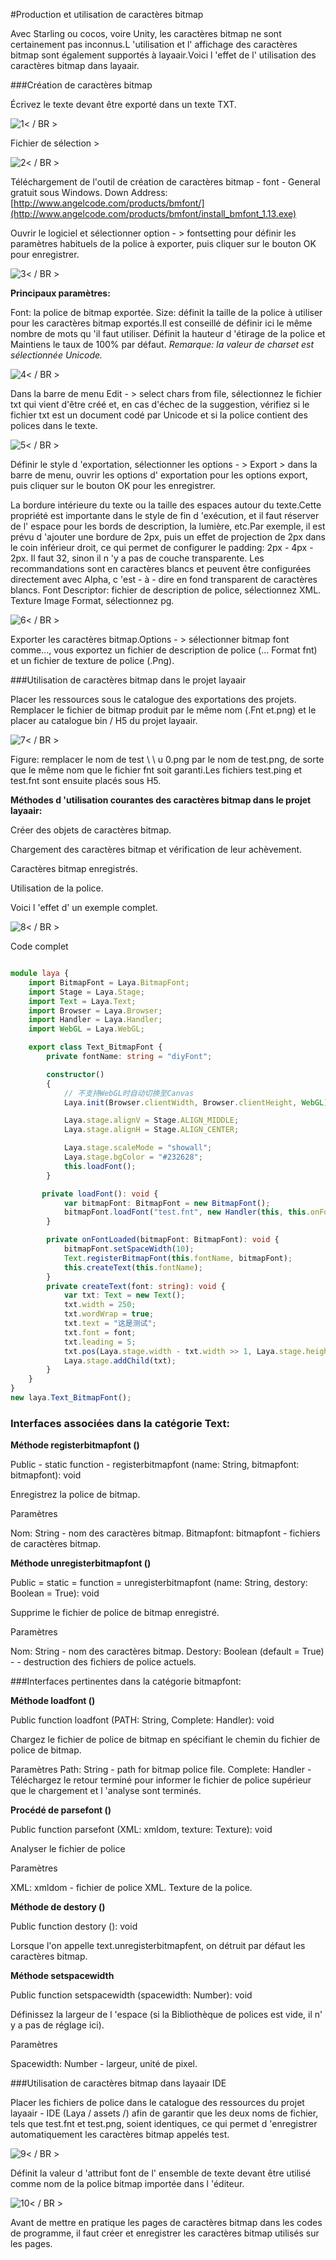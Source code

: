 #Production et utilisation de caractères bitmap

Avec Starling ou cocos, voire Unity, les caractères bitmap ne sont certainement pas inconnus.L 'utilisation et l' affichage des caractères bitmap sont également supportés à layaair.Voici l 'effet de l' utilisation des caractères bitmap dans layaair.

###Création de caractères bitmap

Écrivez le texte devant être exporté dans un texte TXT.

![1](img/1.png)< / BR >

Fichier de sélection >

![2](img/2.png)< / BR >

Téléchargement de l'outil de création de caractères bitmap - font - General gratuit sous Windows.
Down Address:[http://www.angelcode.com/products/bmfont/](http://www.angelcode.com/products/bmfont/install_bmfont_1.13.exe)

Ouvrir le logiciel et sélectionner option - > fontsetting pour définir les paramètres habituels de la police à exporter, puis cliquer sur le bouton OK pour enregistrer.

![3](img/3.png)< / BR >

**Principaux paramètres:**

Font: la police de bitmap exportée.
Size: définit la taille de la police à utiliser pour les caractères bitmap exportés.Il est conseillé de définir ici le même nombre de mots qu 'il faut utiliser.
Définit la hauteur d 'étirage de la police et Maintiens le taux de 100% par défaut.
 *Remarque: la valeur de charset est sélectionnée Unicode.*

![4](img/4.png)< / BR >

Dans la barre de menu Edit - > select chars from file, sélectionnez le fichier txt qui vient d'être créé et, en cas d'échec de la suggestion, vérifiez si le fichier txt est un document codé par Unicode et si la police contient des polices dans le texte.

![5](img/5.png)< / BR >

Définir le style d 'exportation, sélectionner les options - > Export > dans la barre de menu, ouvrir les options d' exportation pour les options export, puis cliquer sur le bouton OK pour les enregistrer.

La bordure intérieure du texte ou la taille des espaces autour du texte.Cette propriété est importante dans le style de fin d 'exécution, et il faut réserver de l' espace pour les bords de description, la lumière, etc.Par exemple, il est prévu d 'ajouter une bordure de 2px, puis un effet de projection de 2px dans le coin inférieur droit, ce qui permet de configurer le padding: 2px - 4px - 2px.
Il faut 32, sinon il n 'y a pas de couche transparente.
Les recommandations sont en caractères blancs et peuvent être configurées directement avec Alpha, c 'est - à - dire en fond transparent de caractères blancs.
Font Descriptor: fichier de description de police, sélectionnez XML.
Texture Image Format, sélectionnez pg.

![6](img/6.png)< / BR >

Exporter les caractères bitmap.Options - > sélectionner bitmap font comme..., vous exportez un fichier de description de police (... Format fnt) et un fichier de texture de police (.Png).



###Utilisation de caractères bitmap dans le projet layaair

Placer les ressources sous le catalogue des exportations des projets.
Remplacer le fichier de bitmap produit par le même nom (.Fnt et.png) et le placer au catalogue bin / H5 du projet layaair.

![7](img/7.png)< / BR >

Figure: remplacer le nom de test \ \ u 0.png par le nom de test.png, de sorte que le même nom que le fichier fnt soit garanti.Les fichiers test.ping et test.fnt sont ensuite placés sous H5.

**Méthodes d 'utilisation courantes des caractères bitmap dans le projet layaair:**

Créer des objets de caractères bitmap.

Chargement des caractères bitmap et vérification de leur achèvement.

Caractères bitmap enregistrés.

Utilisation de la police.

Voici l 'effet d' un exemple complet.

![8](img/8.png)< / BR >

Code complet


```typescript

module laya {
    import BitmapFont = Laya.BitmapFont;
    import Stage = Laya.Stage;
    import Text = Laya.Text;
    import Browser = Laya.Browser;
    import Handler = Laya.Handler;
    import WebGL = Laya.WebGL;

    export class Text_BitmapFont {
        private fontName: string = "diyFont";

        constructor()
        {
            // 不支持WebGL时自动切换至Canvas
            Laya.init(Browser.clientWidth, Browser.clientHeight, WebGL);

            Laya.stage.alignV = Stage.ALIGN_MIDDLE;
            Laya.stage.alignH = Stage.ALIGN_CENTER;

            Laya.stage.scaleMode = "showall";
            Laya.stage.bgColor = "#232628";
            this.loadFont();
        }

       private loadFont(): void {
            var bitmapFont: BitmapFont = new BitmapFont();
            bitmapFont.loadFont("test.fnt", new Handler(this, this.onFontLoaded, [bitmapFont]));
        }

        private onFontLoaded(bitmapFont: BitmapFont): void {
            bitmapFont.setSpaceWidth(10);
            Text.registerBitmapFont(this.fontName, bitmapFont);
            this.createText(this.fontName);
        }
        private createText(font: string): void {
            var txt: Text = new Text();
            txt.width = 250;
            txt.wordWrap = true;
            txt.text = "这是测试";
            txt.font = font;
            txt.leading = 5;
            txt.pos(Laya.stage.width - txt.width >> 1, Laya.stage.height - txt.height >> 1);
            Laya.stage.addChild(txt);
        }
    }
}
new laya.Text_BitmapFont();
```




### **Interfaces associées dans la catégorie Text:**

**Méthode registerbitmapfont ()**

Public - static function - registerbitmapfont (name: String, bitmapfont: bitmapfont): void

Enregistrez la police de bitmap.

Paramètres

Nom: String - nom des caractères bitmap.
Bitmapfont: bitmapfont - fichiers de caractères bitmap.

**Méthode unregisterbitmapfont ()**

Public = static = function = unregisterbitmapfont (name: String, destory: Boolean = True): void

Supprime le fichier de police de bitmap enregistré.

Paramètres

Nom: String - nom des caractères bitmap.
Destory: Boolean (default = True) - - destruction des fichiers de police actuels.

###Interfaces pertinentes dans la catégorie bitmapfont:

**Méthode loadfont ()**

Public function loadfont (PATH: String, Complete: Handler): void

Chargez le fichier de police de bitmap en spécifiant le chemin du fichier de police de bitmap.

Paramètres
Path: String - path for bitmap police file.
Complete: Handler - Téléchargez le retour terminé pour informer le fichier de police supérieur que le chargement et l 'analyse sont terminés.

**Procédé de parsefont ()**

Public function parsefont (XML: xmldom, texture: Texture): void

Analyser le fichier de police

Paramètres

XML: xmldom - fichier de police XML.
Texture de la police.

**Méthode de destory ()**

Public function destory (): void

Lorsque l'on appelle text.unregisterbitmapfent, on détruit par défaut les caractères bitmap.

**Méthode setspacewidth**

Public function setspacewidth (spacewidth: Number): void

Définissez la largeur de l 'espace (si la Bibliothèque de polices est vide, il n' y a pas de réglage ici).

Paramètres

Spacewidth: Number - largeur, unité de pixel.



###Utilisation de caractères bitmap dans layaair IDE

Placer les fichiers de police dans le catalogue des ressources du projet layaair - IDE (Laya / assets /) afin de garantir que les deux noms de fichier, tels que test.fnt et test.png, soient identiques, ce qui permet d 'enregistrer automatiquement les caractères bitmap appelés test.

![9](img/9.png)< / BR >

Définit la valeur d 'attribut font de l' ensemble de texte devant être utilisé comme nom de la police bitmap importée dans l 'éditeur.

![10](img/10.png)< / BR >

Avant de mettre en pratique les pages de caractères bitmap dans les codes de programme, il faut créer et enregistrer les caractères bitmap utilisés sur les pages.